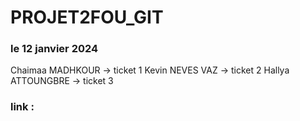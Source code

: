# PROJET2FOU_GIT

### le 12 janvier 2024


Chaimaa MADHKOUR -> ticket 1
Kevin NEVES VAZ -> ticket 2
Hallya ATTOUNGBRE -> ticket 3

### link : 